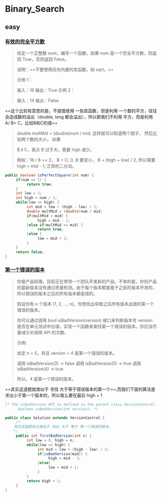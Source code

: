 # Binary_Search

## easy

### [有效的完全平方数](https://leetcode-cn.com/problems/valid-perfect-square/)

> 给定一个正整数 num，编写一个函数，如果 num 是一个完全平方数，则返回 True，否则返回 False。
>
> 说明：==不要使用任何内置的库函数，如  sqrt。==
>
> 示例 1：
>
> 输入：16
> 输出：True
> 示例 2：
>
> 输入：14
> 输出：False

==这个比较有意思的是，不提倡使用 一些库函数，但是利用 一个数的平方，往往会造成数的溢出（double, long 都会溢出），所以那我们不利用 平方，而是利用 A/ B= C，比较B和C的值==

> double multMid = (double)num / mid;  这样就可以知道两个因子， 然后比较两个数的大小， 如果
>
> B 》 C，表示 B 过于大，需要 high 减少。
>
> 例如：16 / 8 == 2， B > C; () ,B 要变小， B = (high + low) / 2, 所以需要 high = mid - 1; 正常的二分法。

```java
public boolean isPerfectSquare(int num) {
     if(num == 1) {
          return true;
     }
     int low = 1;
     int high = num / 2;
     while(low <= high) {
          int mid = low + (high - low) / 2;
          double multMid = (double)num / mid;
          if(multMid < mid) {
               high = mid - 1;
          }else if(multMid == mid) {
               return true;
          }else {
               low = mid + 1;
          }
     }
     return false;        
}
```

### [第一个错误的版本](https://leetcode-cn.com/problems/first-bad-version/)

> 你是产品经理，目前正在带领一个团队开发新的产品。不幸的是，你的产品的最新版本没有通过质量检测。由于每个版本都是基于之前的版本开发的，所以错误的版本之后的所有版本都是错的。
>
> 假设你有 n 个版本 [1, 2, ..., n]，你想找出导致之后所有版本出错的第一个错误的版本。
>
> 你可以通过调用 bool isBadVersion(version) 接口来判断版本号 version 是否在单元测试中出错。实现一个函数来查找第一个错误的版本。你应该尽量减少对调用 API 的次数。
>
> 示例:
>
> 给定 n = 5，并且 version = 4 是第一个错误的版本。
>
> 调用 isBadVersion(3) -> false
> 调用 isBadVersion(5) -> true
> 调用 isBadVersion(4) -> true
>
> 所以，4 是第一个错误的版本。

==其实这道题就类似于 寻找 大于等于错误版本的第一个==,而我们下面的算法是求出小于第一个版本的，所以我么要在最后 high + 1

```java
/* The isBadVersion API is defined in the parent class VersionControl.
      boolean isBadVersion(int version); */

public class Solution extends VersionControl {
     /*
    其实这道题有点类似于 找出 大于 等于 第一个错误的版本。
    */
     public int firstBadVersion(int n) {
          int low = 0, high = n;
          while(low <= high) {
               int mid = low + (high - low) / 2;
               if(isBadVersion(mid)) {
                    high = mid - 1;
               }else{
                    low = mid + 1;
               }
          }
          return high + 1;
     }
}
```



